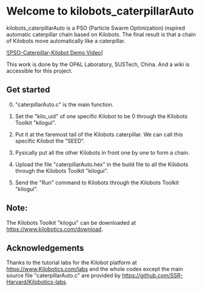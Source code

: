 # Welcome to kilobots_caterpillarAuto

kilobots_caterpillarAuto is a PSO (Particle Swarm Optimization) inspired automatic caterpillar chain based on Kilobots. The final result is that a chain of Kilobots move automatically like a caterpillar.

[![PSO-Caterpillar-Kilobot Demo Video]](https://www.youtube.com/watch?v=n_EGaZvJwHY)

This work is done by the OPAL Laboratory, SUSTech, China. And a wiki is accessible for this project.


## Get started

0. "caterpillarAuto.c" is the main function.

1. Set the "kilo_uid" of one specific Kilobot to be 0 through the Kilobots Toolkit "kilogui". 

2. Put it at the faremost tail of the Kilobots caterpillar. We can call this specific Kilobot the "SEED".

3. Pysically put all the other Kilobots in front one by one to form a chain.

4. Upload the file "caterpillarAuto.hex" in the build file to all the Kilobots through the Kilobots Toolkit "kilogui". 

5. Send the "Run" command to Kilobots through the Kilobots Toolkit "kilogui".

## Note:
The Kilobots Toolkit "kilogui" can be downloaded at https://www.kilobotics.com/download.


## Acknowledgements

Thanks to the tutorial labs for the Kilobot platform at https://www.Kilobotics.com/labs and the whole codes except the main source file "caterpillarAuto.c" are provided by https://github.com/SSR-Harvard/Kilobotics-labs.
